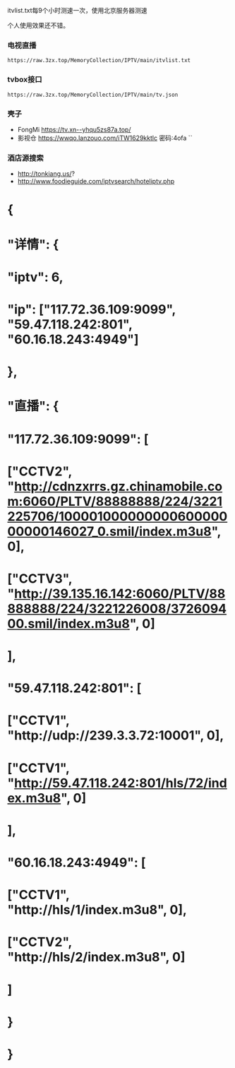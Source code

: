 itvlist.txt每9个小时测速一次，使用北京服务器测速

个人使用效果还不错。

### 电视直播
    https://raw.3zx.top/MemoryCollection/IPTV/main/itvlist.txt
### tvbox接口
    https://raw.3zx.top/MemoryCollection/IPTV/main/tv.json

### 壳子
- FongMi  https://tv.xn--yhqu5zs87a.top/
- 影视仓 https://wwqo.lanzouo.com/iTW1629kktlc 密码:4ofa
``
### 酒店源搜索

- http://tonkiang.us/?
- http://www.foodieguide.com/iptvsearch/hoteliptv.php




# {
#     "详情": {
#         "iptv": 6,
#         "ip": ["117.72.36.109:9099", "59.47.118.242:801", "60.16.18.243:4949"]
#     },
#     "直播": {
#         "117.72.36.109:9099": [
#             ["CCTV2", "http://cdnzxrrs.gz.chinamobile.com:6060/PLTV/88888888/224/3221225706/10000100000000060000000000146027_0.smil/index.m3u8", 0],
#             ["CCTV3", "http://39.135.16.142:6060/PLTV/88888888/224/3221226008/372609400.smil/index.m3u8", 0]
#         ],
#         "59.47.118.242:801": [
#             ["CCTV1", "http://udp://239.3.3.72:10001", 0],
#             ["CCTV1", "http://59.47.118.242:801/hls/72/index.m3u8", 0]
#         ],
#         "60.16.18.243:4949": [
#             ["CCTV1", "http://hls/1/index.m3u8", 0],
#             ["CCTV2", "http://hls/2/index.m3u8", 0]
#         ]
#     }
# }
